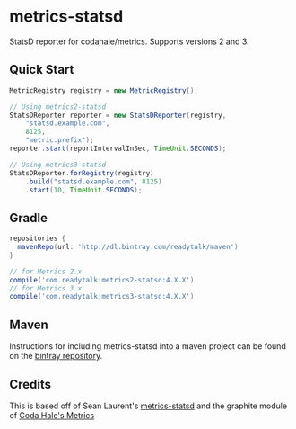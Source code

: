 # metrics-statsd

StatsD reporter for codahale/metrics. Supports versions 2 and 3.

## Quick Start

```java
MetricRegistry registry = new MetricRegistry();

// Using metrics2-statsd
StatsDReporter reporter = new StatsDReporter(registry,
    "statsd.example.com",
    8125,
    "metric.prefix");
reporter.start(reportIntervalInSec, TimeUnit.SECONDS);

// Using metrics3-statsd
StatsDReporter.forRegistry(registry)
    .build("statsd.example.com", 8125)
    .start(10, TimeUnit.SECONDS);
```

## Gradle

```groovy
repositories {
  mavenRepo(url: 'http://dl.bintray.com/readytalk/maven')
}

// for Metrics 2.x
compile('com.readytalk:metrics2-statsd:4.X.X')
// for Metrics 3.x
compile('com.readytalk:metrics3-statsd:4.X.X')
```

## Maven

Instructions for including metrics-statsd into a maven project can be found on the [bintray repository](https://bintray.com/readytalk/maven/metrics-statsd).

## Credits

This is based off of Sean Laurent's [metrics-statsd](https://github.com/organicveggie/metrics-statsd) and the graphite module of [Coda Hale's Metrics](https://github.com/codahale/metrics)
